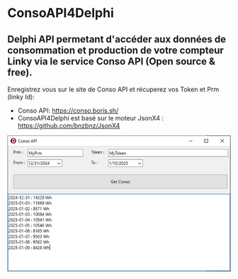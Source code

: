 # ConsoAPI4Delphi
Delphi API permetant d'accéder aux données de consommation et production de votre compteur Linky via le service Conso API (Open source & free).
-
Enregistrez vous sur le site de Conso API et récuperez vos Token et Prm (linky Id):

- Conso API: https://conso.boris.sh/
- ConsoAPI4Delphi est basé sur le moteur JsonX4 : https://github.com/bnzbnz/JsonX4

![image info](Images/form1.png)
